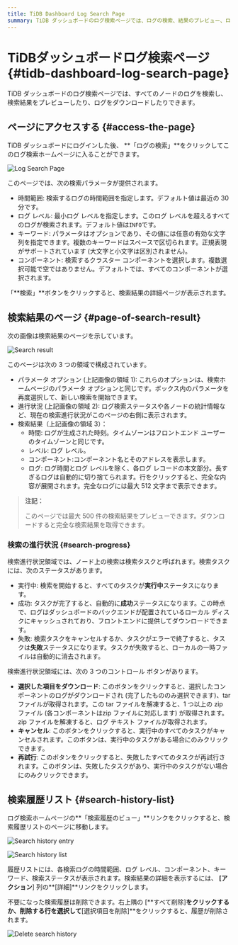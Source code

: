 ```yaml
---
title: TiDB Dashboard Log Search Page
summary: TiDB ダッシュボードのログ検索ページでは、ログの検索、結果のプレビュー、ログのダウンロードが可能です。ユーザーはログイン後にこのページにアクセスし、検索の時間範囲、ログ レベル、キーワード、コンポーネントを指定できます。検索結果ページには、パラメータ オプション、検索の進行状況、検索結果が表示されます。ユーザーは、選択したログをダウンロードしたり、実行中のタスクをキャンセルしたり、失敗したタスクを再試行したりできます。検索履歴リストには過去の検索の詳細が表示され、不要な履歴を削除できます。
---
```


# TiDBダッシュボードログ検索ページ {#tidb-dashboard-log-search-page}

TiDB ダッシュボードのログ検索ページでは、すべてのノードのログを検索し、検索結果をプレビューしたり、ログをダウンロードしたりできます。

## ページにアクセスする {#access-the-page}

TiDB ダッシュボードにログインした後、 **「ログの検索」**をクリックしてこのログ検索ホームページに入ることができます。

![Log Search Page](/media/dashboard/dashboard-log-search-home.png)

このページでは、次の検索パラメータが提供されます。

-   時間範囲: 検索するログの時間範囲を指定します。デフォルト値は最近の 30 分です。
-   ログ レベル: 最小ログ レベルを指定します。このログ レベルを超えるすべてのログが検索されます。デフォルト値は`INFO`です。
-   キーワード: パラメータはオプションであり、その値には任意の有効な文字列を指定できます。複数のキーワードはスペースで区切られます。正規表現がサポートされています (大文字と小文字は区別されません)。
-   コンポーネント: 検索するクラスター コンポーネントを選択します。複数選択可能で空ではありません。デフォルトでは、すべてのコンポーネントが選択されます。

「**検索」**ボタンをクリックすると、検索結果の詳細ページが表示されます。

## 検索結果のページ {#page-of-search-result}

次の画像は検索結果のページを示しています。

![Search result](/media/dashboard/dashboard-log-search-result.png)

このページは次の 3 つの領域で構成されています。

-   パラメータ オプション (上記画像の領域 1): これらのオプションは、検索ホームページのパラメータ オプションと同じです。ボックス内のパラメータを再度選択して、新しい検索を開始できます。
-   進行状況 (上記画像の領域 2): ログ検索ステータスや各ノードの統計情報など、現在の検索進行状況がこのページの右側に表示されます。
-   検索結果（上記画像の領域 3）：
    -   時間: ログが生成された時刻。タイムゾーンはフロントエンド ユーザーのタイムゾーンと同じです。
    -   レベル: ログ レベル。
    -   コンポーネント:コンポーネント名とそのアドレスを表示します。
    -   ログ: ログ時間とログ レベルを除く、各ログ レコードの本文部分。長すぎるログは自動的に切り捨てられます。行をクリックすると、完全な内容が展開されます。完全なログには最大 512 文字まで表示できます。

> **注記：**
>
> このページでは最大 500 件の検索結果をプレビューできます。ダウンロードすると完全な検索結果を取得できます。

### 検索の進行状況 {#search-progress}

検索進行状況領域では、ノード上の検索は検索タスクと呼ばれます。検索タスクには、次のステータスがあります。

-   実行中: 検索を開始すると、すべてのタスクが**実行中**ステータスになります。
-   成功: タスクが完了すると、自動的に**成功**ステータスになります。この時点で、ログはダッシュボードのバックエンドが配置されているローカル ディスクにキャッシュされており、フロントエンドに提供してダウンロードできます。
-   失敗: 検索タスクをキャンセルするか、タスクがエラーで終了すると、タスクは**失敗**ステータスになります。タスクが失敗すると、ローカルの一時ファイルは自動的に消去されます。

検索進行状況領域には、次の 3 つのコントロール ボタンがあります。

-   **選択した項目をダウンロード**: このボタンをクリックすると、選択したコンポーネントのログがダウンロードされ (完了したもののみ選択できます)、tar ファイルが取得されます。この tar ファイルを解凍すると、1 つ以上の zip ファイル (各コンポーネントはzip ファイルに対応します) が取得されます。zip ファイルを解凍すると、ログ テキスト ファイルが取得されます。
-   **キャンセル**: このボタンをクリックすると、実行中のすべてのタスクがキャンセルされます。このボタンは、実行中のタスクがある場合にのみクリックできます。
-   **再試行**: このボタンをクリックすると、失敗したすべてのタスクが再試行されます。このボタンは、失敗したタスクがあり、実行中のタスクがない場合にのみクリックできます。

## 検索履歴リスト {#search-history-list}

ログ検索ホームページの**「検索履歴のビュー」**リンクをクリックすると、検索履歴リストのページに移動します。

![Search history entry](/media/dashboard/dashboard-log-search-history-entry.png)

![Search history list](/media/dashboard/dashboard-log-search-history.png)

履歴リストには、各検索ログの時間範囲、ログ レベル、コンポーネント、キーワード、検索ステータスが表示されます。検索結果の詳細を表示するには、 **[アクション**] 列の**[詳細]**リンクをクリックします。

不要になった検索履歴は削除できます。右上隅の [**すべて削除]**をクリックするか、削除する行を選択して**[選択項目を削除]**をクリックすると、履歴が削除されます。

![Delete search history](/media/dashboard/dashboard-log-search-delete-history.png)

